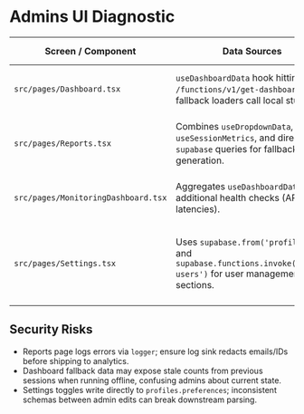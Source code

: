 # Admins UI Diagnostic

| Screen / Component | Data Sources | Mutations | Header Expectations | Notes |
| --- | --- | --- | --- | --- |
| `src/pages/Dashboard.tsx` | `useDashboardData` hook hitting `/functions/v1/get-dashboard-data`; fallback loaders call local stubs. | None; read-only metrics. | Supabase session token (auth hook ensures). | Falls back to redacted metrics when API fails; ensures some UI even without network. |
| `src/pages/Reports.tsx` | Combines `useDropdownData`, `useSessionMetrics`, and direct `supabase` queries for fallback generation. | Calls `/functions/v1/generate-report` via `supabase.functions.invoke` (see implementation). | Requires Bearer token auto-injected by Supabase client. | Generates CSV downloads; front-end caches filters in state without server confirmation. |
| `src/pages/MonitoringDashboard.tsx` | Aggregates `useDashboardData` plus additional health checks (API latencies). | None. | Auth context ensures `Authorization` header. | Displays service degradation banners when metrics older than threshold. |
| `src/pages/Settings.tsx` | Uses `supabase.from('profiles')` and `supabase.functions.invoke('admin-users')` for user management sections. | Updates profile preferences, toggles feature flags. | Supabase session token; some sections expect service role to succeed. | Settings includes feature flag toggles stored in `profiles.preferences`; no schema validation in UI. |

## Security Risks
- Reports page logs errors via `logger`; ensure log sink redacts emails/IDs before shipping to analytics.
- Dashboard fallback data may expose stale counts from previous sessions when running offline, confusing admins about current state.
- Settings toggles write directly to `profiles.preferences`; inconsistent schemas between admin edits can break downstream parsing. 
